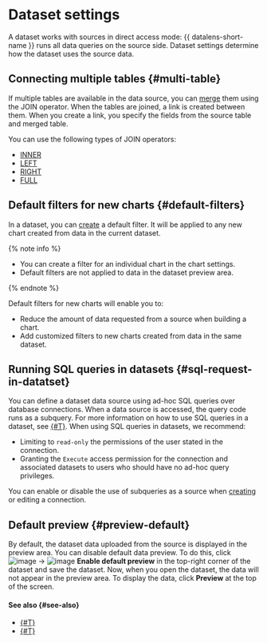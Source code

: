 # Dataset settings

A dataset works with sources in direct access mode: {{ datalens-short-name }} runs all data queries on the source side. Dataset settings determine how the dataset uses the source data.

## Connecting multiple tables {#multi-table}

If multiple tables are available in the data source, you can [merge](./create-dataset.md#links) them using the JOIN operator.
When the tables are joined, a link is created between them. When you create a link, you specify the fields from the source table and merged table.

You can use the following types of JOIN operators:

* [INNER](https://en.wikipedia.org/wiki/Join_(SQL)#Inner_join)
* [LEFT](https://en.wikipedia.org/wiki/Join_(SQL)#Left_outer_join)
* [RIGHT](https://en.wikipedia.org/wiki/Join_(SQL)#Right_outer_join)
* [FULL](https://en.wikipedia.org/wiki/Join_(SQL)#Full_outer_join)

## Default filters for new charts {#default-filters}

In a dataset, you can [create](./create-dataset.md#add-filters) a default filter. It will be applied to any new chart created from data in the current dataset.

{% note info %}

* You can create a filter for an individual chart in the chart settings.
* Default filters are not applied to data in the dataset preview area.

{% endnote %}

Default filters for new charts will enable you to:

* Reduce the amount of data requested from a source when building a chart.
* Add customized filters to new charts created from data in the same dataset.

## Running SQL queries in datasets {#sql-request-in-datatset}

You can define a dataset data source using ad-hoc SQL queries over database connections. When a data source is accessed, the query code runs as a subquery. For more information on how to use SQL queries in a dataset, see [{#T}](./create-dataset.md#add-data).
When using SQL queries in datasets, we recommend:

* Limiting to `read-only` the permissions of the user stated in the connection.
* Granting the `Execute` access permission for the connection and associated datasets to users who should have no ad-hoc query privileges.

You can enable or disable the use of subqueries as a source when [creating](../concepts/connection.md) or editing a connection.

## Default preview {#preview-default}

By default, the dataset data uploaded from the source is displayed in the preview area. You can disable default data preview. To do this, click ![image](../../_assets/console-icons/gear.svg) → ![image](../../_assets/console-icons/check.svg) **Enable default preview** in the top-right corner of the dataset and save the dataset. Now, when you open the dataset, the data will not appear in the preview area. To display the data, click **Preview** at the top of the screen.

#### See also {#see-also}

* [{#T}](./create-dataset.md)
* [{#T}](../concepts/calculations/index.md)
